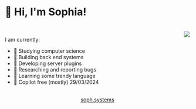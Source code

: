 # 👋 Hi, I'm Sophia!
<br>
<img align="right" src="https://streak-stats.demolab.com?user=Sophed&theme=gruvbox&hide_border=true&border_radius=12&hide_total_contributions=true">

I am currently:
- 🔎 Studying computer science
- 🔧 Building back end systems
- 🌲 Developing server plugins
- 🐛 Researching and reporting bugs
- 📖 Learning some trendy language
- 🤖 Copilot free (mostly) 29/03/2024

<br>

<div align="center">
  <a href="https://soph.systems">
    soph.systems
  </a>
</div>
